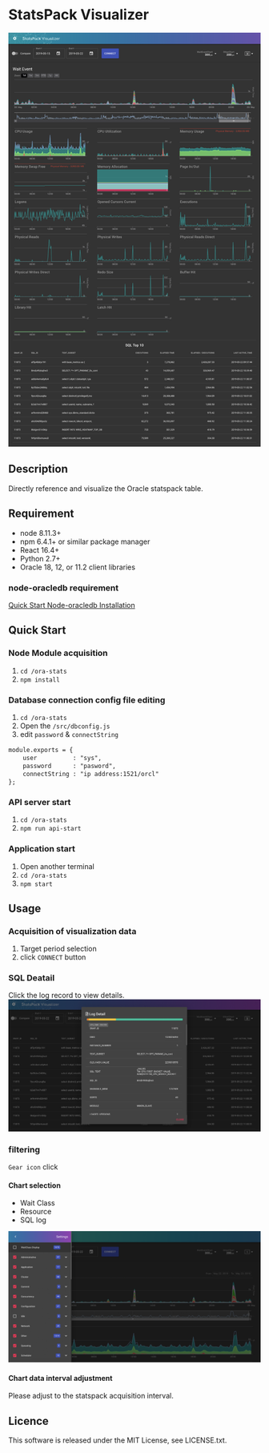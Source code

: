 StatsPack Visualizer
==========================
![image](https://github.com/JPMUG-KK/ora-stats/blob/master/public/img/screenshot.png)
## Description
Directly reference and visualize the Oracle statspack table.

## Requirement
* node 8.11.3+
* npm 6.4.1+ or similar package manager
* React 16.4+
* Python 2.7+
* Oracle 18, 12, or 11.2 client libraries

### node-oracledb requirement
[Quick Start Node-oracledb Installation](https://oracle.github.io/node-oracledb/INSTALL.html#quickstart)

## Quick Start
### Node Module acquisition
1. `cd /ora-stats`
1. `npm install`

### Database connection config file editing
1. `cd /ora-stats`
1. Open the `/src/dbconfig.js`
1. edit `password` & `connectString`
```
module.exports = {
    user          : "sys",
    password      : "pasword",
    connectString : "ip address:1521/orcl"
};
```

### API server start
1. `cd /ora-stats`
1. `npm run api-start`

### Application start
1. Open another terminal
1. `cd /ora-stats`
1. `npm start`

## Usage

### Acquisition of visualization data

1. Target period selection
1. click `CONNECT` button

### SQL Deatail
Click the log record to view details.
![image](https://github.com/JPMUG-KK/ora-stats/blob/master/public/img/screenshot_sql.png)

### filtering

`Gear icon` click

#### Chart selection
* Wait Class
* Resource
* SQL log 

![image](https://github.com/JPMUG-KK/ora-stats/blob/master/public/img/screenshot_setting.png)

#### Chart data interval adjustment
Please adjust to the statspack acquisition interval.

## Licence

This software is released under the MIT License, see LICENSE.txt.